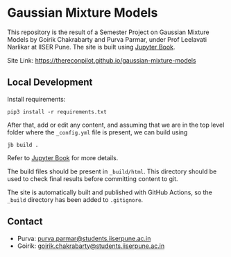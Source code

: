 # Gaussian Mixture Models

This repository is the result of a Semester Project on Gaussian Mixture Models by Goirik Chakrabarty and Purva Parmar, under Prof Leelavati Narlikar at IISER Pune. The site is built using [Jupyter Book](https://jupyterbook.org/).

Site Link: https://thereconpilot.github.io/gaussian-mixture-models

## Local Development

Install requirements:

```
pip3 install -r requirements.txt
```

After that, add or edit any content, and assuming that we are in the top level folder where the `_config.yml` file is present, we can build using

```
jb build .
```

Refer to [Jupyter Book](https://jupyterbook.org/) for more details.

The build files should be present in `_build/html`. This directory should be used to check final results before committing content to git.

The site is automatically built and published with GitHub Actions, so the `_build` directory has been added to `.gitignore`.

## Contact

- Purva: [purva.parmar@students.iiserpune.ac.in](mailto:purva.parmar@students.iiserpune.ac.in)
- Goirik: [goirik.chakrabarty@students.iiserpune.ac.in](mailto:goirik.chakrabarty@students.iiserpune.ac.in)

